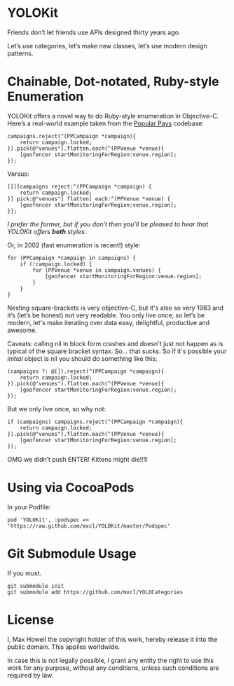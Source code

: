 YOLOKit
=======
Friends don’t let friends use APIs designed thirty years ago.

Let’s use categories, let’s make new classes, let’s use modern design patterns.

Chainable, Dot-notated, Ruby-style Enumeration
==============================================
YOLOKit offers a novel way to do Ruby-style enumeration in Objective-C. Here’s a
real-world example taken from the [Popular Pays](http://popularpays.com)
codebase:

```objc
campaigns.reject(^(PPCampaign *campaign){
    return campaign.locked;
}).pick(@"venues").flatten.each(^(PPVenue *venue){
    [geofencer startMonitoringForRegion:venue.region];
});
```

Versus:

```objc
[[[[campaigns reject:^(PPCampaign *campaign) {
    return campaign.locked;
}] pick:@"venues"] flatten] each:^(PPVenue *venue) {
    [geofencer startMonitoringForRegion:venue.region];
}];
```

*I prefer the former, but if you don’t then you’ll be pleased to hear that
YOLOKit offers **both** styles.*

Or, in 2002 (fast enumeration is recent!) style:

```objc
for (PPCampaign *campaign in campaigns) {
    if (!campaign.locked) {
        for (PPVenue *venue in campaign.venues) {
            [geofencer startMonitoringForRegion:venue.region];
        }
    }
}
```

Nesting square-brackets is very objective-C, but it's also so very 1983 and
it’s (let’s be honest) not very readable. You only live once, so let’s be
modern, let's make iterating over data easy, delightful, productive and awesome.

Caveats: calling nil in block form crashes and doesn't just not happen as is
typical of the square bracket syntax. So… that sucks. So if it's possible your
*initial* object is nil you should do something like this:

```objc
(campaigns ?: @[]).reject(^(PPCampaign *campaign){
    return campaign.locked;
}).pick(@"venues").flatten.each(^(PPVenue *venue){
    [geofencer startMonitoringForRegion:venue.region];
});
```

But we only live once, so why not:

```objc
if (campaigns) campaigns.reject(^(PPCampaign *campaign){
    return campaign.locked;
}).pick(@"venues").flatten.each(^(PPVenue *venue){
    [geofencer startMonitoringForRegion:venue.region];
});
```

OMG we didn’t push ENTER! Kittens might die!!1!

Using via CocoaPods
===================
In your Podfile:

    pod 'YOLOKit', :podspec => 'https://raw.github.com/mxcl/YOLOKit/master/Podspec'

Git Submodule Usage
===================
If you must.

    git submodule init
    git submodule add https://github.com/mxcl/YOLOCategories


License
=======
I, Max Howell the copyright holder of this work, hereby release it into the
public domain. This applies worldwide.

In case this is not legally possible, I grant any entity the right to use this
work for any purpose, without any conditions, unless such conditions are
required by law.
